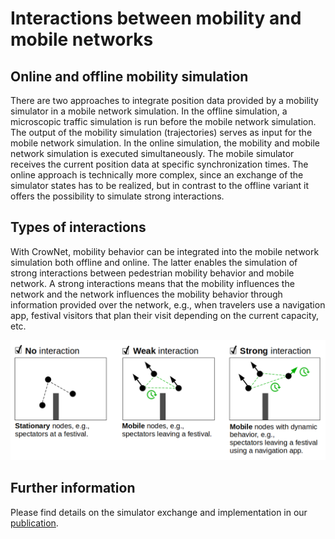 # Interactions between mobility and mobile networks

## Online and offline mobility simulation

There are two approaches to integrate position data provided by a mobility simulator in a mobile network simulation.
In the offline simulation, a microscopic traffic simulation is run before the mobile network simulation. 
The output of the mobility simulation (trajectories) serves as input for the mobile network simulation.
In the online simulation, the mobility and mobile network simulation is executed simultaneously. 
The mobile simulator receives the current position data at specific synchronization times.
The online approach is technically more complex, since an exchange of the simulator states has to be realized, 
but in contrast to the offline variant it offers the possibility to simulate strong interactions.

## Types of interactions
With CrowNet, mobility behavior can be integrated into the mobile network simulation both offline and online. 
The latter enables the simulation of strong interactions between pedestrian mobility behavior and mobile network.
A strong interactions means that the mobility influences the network and the network influences the mobility 
behavior through information provided over the network, e.g., when travelers use a navigation app, 
festival visitors that plan their visit depending on the current capacity, etc.


![Sidewalk model in SUMO and Vadere](../img/Interaction_overview_v2.png)

## Further information
Please find details on the simulator exchange and implementation in our [publication](https://doi.org/10.29007/nnfj).


